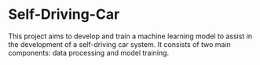 # Self-Driving-Car
 This project aims to develop and train a machine learning model to assist in the development of a self-driving car system. It consists of two main components: data processing and model training.
